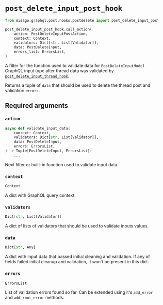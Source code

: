 # `post_delete_input_post_hook`

```python
from misago.graphql.post.hooks.postdelete import post_delete_input_post_hook

post_delete_input_post_hook.call_action(
    action: PostDeleteInputPostAction,
    context: Context,
    validators: Dict[str, List[Validator]],
    data: PostDeleteInput,
    errors_list: ErrorsList,
)
```

A filter for the function used to validate data for `PostDeleteInputModel` GraphQL input type after thread data was validated by [`post_delete_input_thread_hook`](./post-delete-input-thread-hook.md).

Returns a tuple of `data` that should be used to delete the thread post and validation `errors`.


## Required arguments

### `action`

```python
async def validate_input_data(
    context: Context,
    validators: Dict[str, List[Validator]],
    data: PostDeleteInput,
    errors: ErrorsList,
) -> Tuple[PostDeleteInput, ErrorsList]:
    ...
```

Next filter or built-in function used to validate input data.


### `context`

```python
Context
```

A dict with GraphQL query context.


### `validators`

```python
Dict[str, List[Validator]]
```

A dict of lists of validators that should be used to validate inputs values.


### `data`

```python
Dict[str, Any]
```

A dict with input data that passed initial cleaning and validation. If any of fields failed initial cleanup and validation, it won't be present in this dict.


### `errors`

```python
ErrorsList
```

List of validation errors found so far. Can be extended using it's `add_error` and `add_root_error` methods.
